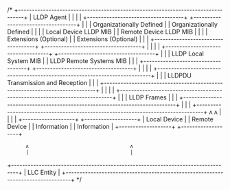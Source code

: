 /*
+--------------------------------------------------------------------------------+
|                          LLDP Agent                                           |
|                                                                                |
| +-----------------------------------+    +-----------------------------------+ |
| | Organizationally Defined          |    | Organizationally Defined          | |
| | Local Device LLDP MIB             |    | Remote Device LLDP MIB            | |
| | Extensions (Optional)             |    | Extensions (Optional)             | |
| +-----------------------------------+    +-----------------------------------+ |
|                                                                                |
| +-----------------------------------+    +-----------------------------------+ |
| |        LLDP Local System MIB      |    |       LLDP Remote Systems MIB     | |
| +-----------------------------------+    +-----------------------------------+ |
|                                                                                |
| +---------------------------------------------------------------------------+ |
| |               LLDPDU Transmission and Reception                           | |
| +---------------------------------------------------------------------------+ |
|                                                                                |
| +---------------------------------------------------------------------------+ |
| |                            LLDP Frames                                    | |
| +---------------------------------------------------------------------------+ |
|                                                                                |
+--------------------------------------------------------------------------------+
          ʌ                                 ʌ
          |                                 |
          |                                 |
+-------------------+             +-------------------+
| Local Device      |             | Remote Device     |
| Information       |             | Information       |
+-------------------+             +-------------------+

          ʌ                                 ʌ
          |                                 |
+--------------------------------------------------------------------------------+
|                          LLC Entity                                           |
+--------------------------------------------------------------------------------+
*/